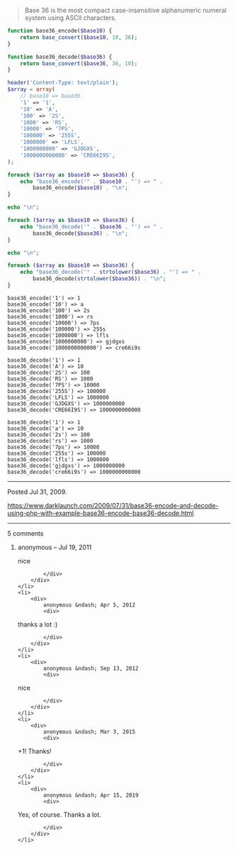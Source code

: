 > Base 36 is the most compact case-insensitive alphanumeric numeral system using ASCII characters.
```php
function base36_encode($base10) {
    return base_convert($base10, 10, 36);
}

function base36_decode($base36) {
    return base_convert($base36, 36, 10);
}
```

```php
header('Content-Type: text/plain');
$array = array(
    // base10 => base36
    '1' => '1',
    '10' => 'A',
    '100' => '2S',
    '1000' => 'RS',
    '10000' => '7PS',
    '100000' => '255S',
    '1000000' => 'LFLS',
    '1000000000' => 'GJDGXS',
    '1000000000000' => 'CRE66I9S',
);

foreach ($array as $base10 => $base36) {
    echo "base36_encode('" . $base10 . "') => " .
        base36_encode($base10) . "\n";
}

echo "\n";

foreach ($array as $base10 => $base36) {
    echo "base36_decode('" . $base36 . "') => " .
        base36_decode($base36) . "\n";
}

echo "\n";

foreach ($array as $base10 => $base36) {
    echo "base36_decode('" . strtolower($base36) . "') => " .
        base36_decode(strtolower($base36)) . "\n";
}
```

```
base36_encode('1') => 1
base36_encode('10') => a
base36_encode('100') => 2s
base36_encode('1000') => rs
base36_encode('10000') => 7ps
base36_encode('100000') => 255s
base36_encode('1000000') => lfls
base36_encode('1000000000') => gjdgxs
base36_encode('1000000000000') => cre66i9s

base36_decode('1') => 1
base36_decode('A') => 10
base36_decode('2S') => 100
base36_decode('RS') => 1000
base36_decode('7PS') => 10000
base36_decode('255S') => 100000
base36_decode('LFLS') => 1000000
base36_decode('GJDGXS') => 1000000000
base36_decode('CRE66I9S') => 1000000000000

base36_decode('1') => 1
base36_decode('a') => 10
base36_decode('2s') => 100
base36_decode('rs') => 1000
base36_decode('7ps') => 10000
base36_decode('255s') => 100000
base36_decode('lfls') => 1000000
base36_decode('gjdgxs') => 1000000000
base36_decode('cre66i9s') => 1000000000000
```

---

Posted Jul 31, 2009.

https://www.darklaunch.com/2009/07/31/base36-encode-and-decode-using-php-with-example-base36-encode-base36-decode.html

---

5 comments

<ol>
    <li>
        <div>
            anonymous &ndash; Jul 19, 2011
            <div>

nice

            </div>
        </div>
    </li>
    <li>
        <div>
            anonymous &ndash; Apr 5, 2012
            <div>

thanks a lot :)

            </div>
        </div>
    </li>
    <li>
        <div>
            anonymous &ndash; Sep 13, 2012
            <div>

nice

            </div>
        </div>
    </li>
    <li>
        <div>
            anonymous &ndash; Mar 3, 2015
            <div>

+1! Thanks!

            </div>
        </div>
    </li>
    <li>
        <div>
            anonymous &ndash; Apr 15, 2019
            <div>

Yes, of course.
Thanks a lot.

            </div>
        </div>
    </li>
</ol>
